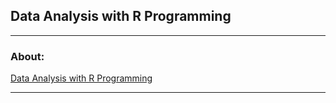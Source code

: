 ## Data Analysis with R Programming

---

### About:

[Data Analysis with R Programming](https://www.coursera.org/learn/data-analysis-r?specialization=google-data-analytics)

---
